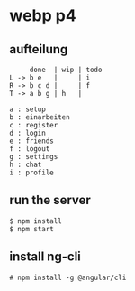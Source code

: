 # webp p4

## aufteilung

```
     done  | wip | todo
L -> b e   |     | i
R -> b c d |     | f
T -> a b g | h   |

a : setup
b : einarbeiten
c : register
d : login
e : friends
f : logout
g : settings
h : chat
i : profile
```

## run the server

```console
$ npm install
$ npm start
```

## install ng-cli

```console
# npm install -g @angular/cli
```
